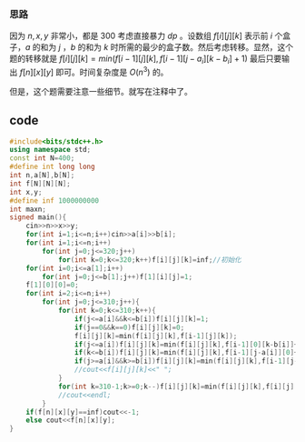 ### 思路

因为 $n,x,y$ 非常小，都是 $300$ 考虑直接暴力 $dp$ 。设数组 $f[i][j][k]$ 表示前 $i$ 个盒子，$a$ 的和为 $j$ ，$b$ 的和为 $k$ 时所需的最少的盒子数。然后考虑转移。显然，这个题的转移就是 $f[i][j][k]=min(f[i-1][j][k],f[i-1][j-a_i][k-b_i]+1)$ 最后只要输出 $f[n][x][y]$ 即可。时间复杂度是 $O(n^3)$ 的。

但是，这个题需要注意一些细节。就写在注释中了。

## code

```cpp
#include<bits/stdc++.h>
using namespace std;
const int N=400;
#define int long long
int n,a[N],b[N];
int f[N][N][N];
int x,y;
#define inf 1000000000
int maxn;
signed main(){
	cin>>n>>x>>y;
	for(int i=1;i<=n;i++)cin>>a[i]>>b[i];
	for(int i=1;i<=n;i++)
		for(int j=0;j<=320;j++)
			for(int k=0;k<=320;k++)f[i][j][k]=inf;//初始化 
	for(int i=0;i<=a[1];i++)
		for(int j=0;j<=b[1];j++)f[1][i][j]=1;
	f[1][0][0]=0;
	for(int i=2;i<=n;i++)
		for(int j=0;j<=310;j++){
			for(int k=0;k<=310;k++){
				if(j<=a[i]&&k<=b[i])f[i][j][k]=1; 
				if(j==0&&k==0)f[i][j][k]=0;
				f[i][j][k]=min(f[i][j][k],f[i-1][j][k]);
				if(j<=a[i])f[i][j][k]=min(f[i][j][k],f[i-1][0][k-b[i]]+1);//如果小于的话需要特判一下 
				if(k<=b[i])f[i][j][k]=min(f[i][j][k],f[i-1][j-a[i]][0]+1);//
				if(j>=a[i]&&k>=b[i])f[i][j][k]=min(f[i][j][k],f[i-1][j-a[i]][k-b[i]]+1);
				//cout<<f[i][j][k]<<" ";
			}
			for(int k=310-1;k>=0;k--)f[i][j][k]=min(f[i][j][k],f[i][j][k+1]);//小的所需的肯定比大的要少 
			//cout<<endl;
		}
	if(f[n][x][y]==inf)cout<<-1;
	else cout<<f[n][x][y];
}
 
```
